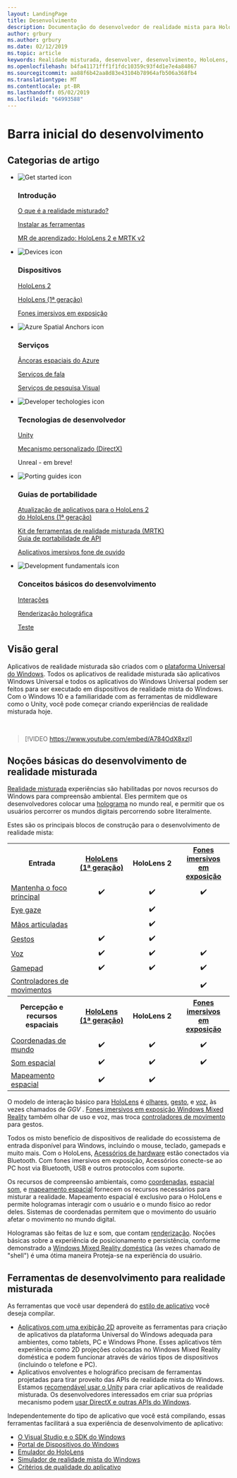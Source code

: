 ```yaml
---
layout: LandingPage
title: Desenvolvimento
description: Documentação do desenvolvedor de realidade mista para HoloLens e fones imersivos em exposição.
author: grbury
ms.author: grbury
ms.date: 02/12/2019
ms.topic: article
keywords: Realidade misturada, desenvolver, desenvolvimento, HoloLens, unity, o directx
ms.openlocfilehash: b4fa41171fff1f1fdc10359c93f4d1e7e4a84867
ms.sourcegitcommit: aa88f6b42aa8d83e43104b78964afb506a368fb4
ms.translationtype: MT
ms.contentlocale: pt-BR
ms.lasthandoff: 05/02/2019
ms.locfileid: "64993588"
---
```

# <a name="development-launchpad"></a>Barra inicial do desenvolvimento

## <a name="article-categories"></a>Categorias de artigo


<ul class="panelContent cardsF">
    <li>
        <div class="cardSize">
            <div class="cardPadding">
                <div class="card">
                    <div class="cardImageOuter">
                        <div class="cardImage">
                            <img src="images/GetStartedIcon.png" alt="Get started icon">
                        </div>
                    </div>
                    <div class="cardText">
                        <h3>Introdução</h3>
                        <p>
                            <a href="mixed-reality.md">O que é a realidade misturado?</a>
                        </p>
                        <p>
                            <a href="install-the-tools.md">Instalar as ferramentas</a>
                        </p>
                        <p>
                            <a href="mrlearning-base-ch1.md">MR de aprendizado: HoloLens 2 e MRTK v2</a>
                        </p>
                    </div>
                </div>
            </div>
        </div>
    </li>
        <li>
        <div class="cardSize">
            <div class="cardPadding">
                <div class="card">
                    <div class="cardImageOuter">
                        <div class="cardImage">
                            <img src="images/HoloLens_Icon_120x130.png" alt="Devices icon">
                        </div>
                    </div>
                    <div class="cardText">
                        <h3>Dispositivos</h3>
                          <p>
                            <a href="https://www.microsoft.com/hololens/hardware" target="_blank">HoloLens 2</a>
                        </p>
                        <p>
                            <a href="hololens-hardware-details.md">HoloLens (1ª geração)</a>
                        </p>
                        <p>
                            <a href="immersive-headset-hardware-details.md">Fones imersivos em exposição</a>
                        </p>
                    </div>
                </div>
            </div>
        </div>
    </li>
    <li>
        <div class="cardSize">
            <div class="cardPadding">
                <div class="card">
                    <div class="cardImageOuter">
                        <div class="cardImage">
                            <img src="images/AzureSpatialAnchors_Icon_120x130.png" alt="Azure Spatial Anchors icon">
                        </div>
                    </div>
                    <div class="cardText">
                        <h3>Serviços</h3>
                        <p>
                            <a href="https://docs.microsoft.com/azure/spatial-anchors" target="_blank">Âncoras espaciais do Azure</a>
                        </p>
                        <p>
                            <a href="https://docs.microsoft.com/azure/cognitive-services/speech-service/" target="_blank">Serviços de fala</a>
                        </p>
                        <p>
                            <a href="https://docs.microsoft.com/azure/cognitive-services/computer-vision/" target="_blank">Serviços de pesquisa Visual</a>
                        </p>
                    </div>
                </div>
            </div>
        </div>
    </li>
    <li>
        <div class="cardSize">
            <div class="cardPadding">
                <div class="card">
                    <div class="cardImageOuter">
                        <div class="cardImage">
                            <img src="images/Unity_Icon_120x130.png" alt="Developer techologies icon">
                        </div>
                    </div>
                    <div class="cardText">
                        <h3>Tecnologias de desenvolvedor</h3>
                        <p>
                            <a href="unity-development-overview.md">Unity</a>
                        </p>
                        <p>
                            <a href="directx-development-overview.md">Mecanismo personalizado (DirectX)</a>
                        </p>
                        <p>
Unreal - em breve!
                        </p>                
                    </div>
                </div>
            </div>
        </div>
    </li>
    <li>
        <div class="cardSize">
            <div class="cardPadding">
                <div class="card">
                    <div class="cardImageOuter">
                        <div class="cardImage">
                            <img src="images/PortingGuides-icon_120x130.png" alt="Porting guides icon">
                        </div>
                    </div>
                    <div class="cardText">
                        <h3>Guias de portabilidade</h3>
                        <p>
                            <a href="mrtk-porting-guide.md">Atualização de aplicativos para o HoloLens 2<br>do HoloLens (1ª geração)</a>
                        </p>
                        <p>
                            <a href="https://microsoft.github.io/MixedRealityToolkit-Unity/Documentation/HTKToMRTKPortingGuide.html">Kit de ferramentas de realidade misturada (MRTK)<br>Guia de portabilidade de API</a>
                        </p>
                        <p>
                            <a href="porting-guides.md">Aplicativos imersivos fone de ouvido</a>
                        </p>
                    </div>
                </div>
            </div>
        </div>
    </li>
    <li>
        <div class="cardSize">
            <div class="cardPadding">
                <div class="card">
                    <div class="cardImageOuter">
                        <div class="cardImage">
                            <img src="images/App_patterns_Icon_120x130.png" alt="Development fundamentals icon">
                        </div>
                    </div>
                    <div class="cardText">
                        <h3>Conceitos básicos do desenvolvimento</h3>
                        <p>
                            <a href="Interaction-fundamentals.md">Interações</a>
                        </p>
                        <p>
                            <a href="rendering.md">Renderização holográfica</a>
                        </p>
                         <p>
                            <a href="testing-your-app-on-hololens.md">Teste</a>
                        </p>                    
                    </div>
                </div>
            </div>
        </div>
    </li>    
</ul>

## <a name="overview"></a>Visão geral

Aplicativos de realidade misturada são criados com o [plataforma Universal do Windows](https://dev.windows.com/getstarted). Todos os aplicativos de realidade misturada são aplicativos Windows Universal e todos os aplicativos do Windows Universal podem ser feitos para ser executado em dispositivos de realidade mista do Windows. Com o Windows 10 e a familiaridade com as ferramentas de middleware como o Unity, você pode começar criando experiências de realidade misturada hoje.

<br>

>[!VIDEO https://www.youtube.com/embed/A784OdX8xzI]

## <a name="basics-of-mixed-reality-development"></a>Noções básicas do desenvolvimento de realidade misturada

[Realidade misturada](mixed-reality.md) experiências são habilitadas por novos recursos do Windows para compreensão ambiental. Eles permitem que os desenvolvedores colocar uma [holograma](hologram.md) no mundo real, e permitir que os usuários percorrer os mundos digitais percorrendo sobre literalmente. 

Estes são os principais blocos de construção para o desenvolvimento de realidade mista:

<table>
<tr>
<th style="width:175px">Entrada</th><th style="width:125px; text-align: center;"><a href="hololens-hardware-details.md">HoloLens (1ª geração)</a></th><th style="width:125px; text-align: center;">HoloLens 2</a></th><th style="width:125px; text-align: center;"> <a href="immersive-headset-hardware-details.md">Fones imersivos em exposição</a></th>
</tr><tr>
<td> <a href="gaze.md">Mantenha o foco principal</a></td><td style="text-align: center;">✔️</td><td style="text-align: center;">✔️</td><td style="text-align: center;">✔️</td>
</tr><tr>
<td> <a href="gaze.md">Eye gaze</a></td><td></td><td style="text-align: center;">✔️</td><td></td>
</tr><tr>
 <td> <a href="gestures.md">Mãos articuladas</a></td><td></td><td style="text-align: center;">✔️</td><td></td>
</tr><tr>
<td> <a href="gestures.md">Gestos</a></td><td style="text-align: center;">✔️</td><td style="text-align: center;">✔️</td><td></td>
</tr><tr>
<td> <a href="voice-input.md">Voz</a></td><td style="text-align: center;">✔️</td><td style="text-align: center;">✔️</td><td style="text-align: center;">✔️</td>
</tr><tr>
<td> <a href="hardware-accessories.md">Gamepad</a></td><td style="text-align: center;">✔️</td><td style="text-align: center;">✔️</td><td style="text-align: center;">✔️</td>
</tr><tr>
<td> <a href="motion-controllers.md">Controladores de movimentos</a></td><td></td><td></td><td style="text-align: center;">✔️</td>
</tr><tr>
<th style="width:175px">Percepção e recursos espaciais</th><th style="width:125px; text-align: center;"><a href="hololens-hardware-details.md">HoloLens (1ª geração)</a></th><th style="width:125px; text-align: center;">HoloLens 2</a></th><th style="width:125px; text-align: center;"> <a href="immersive-headset-hardware-details.md">Fones imersivos em exposição</a></th>
</tr><tr>
<td> <a href="coordinate-systems.md">Coordenadas de mundo</a></td><td style="text-align: center;">✔️</td><td style="text-align: center;">✔️</td><td style="text-align: center;">✔️</td>
</tr><tr>
<td> <a href="spatial-sound.md">Som espacial</a></td><td style="text-align: center;">✔️</td><td style="text-align: center;">✔️</td><td style="text-align: center;">✔️</td>
</tr><tr>
<td> <a href="spatial-mapping.md">Mapeamento espacial</a></td><td style="text-align: center;">✔️</td><td style="text-align: center;">✔️</td><td></td>
</tr>
</table>



O modelo de interação básico para [HoloLens](hololens-hardware-details.md) é [olhares](gaze.md), [gesto](gestures.md), e [voz](voice-input.md), às vezes chamados de *GGV* . [Fones imersivos em exposição Windows Mixed Reality](immersive-headset-hardware-details.md) também olhar de uso e voz, mas troca [controladores de movimento](motion-controllers.md) para gestos.

Todos os misto benefício de dispositivos de realidade do ecossistema de entrada disponível para Windows, incluindo o mouse, teclado, gamepads e muito mais. Com o HoloLens, [Acessórios de hardware](hardware-accessories.md) estão conectados via Bluetooth. Com fones imersivos em exposição, Acessórios conecte-se ao PC host via Bluetooth, USB e outros protocolos com suporte.

Os recursos de compreensão ambientais, como [coordenadas](coordinate-systems.md), [espacial som](spatial-sound.md), e [mapeamento espacial](spatial-mapping.md) fornecem os recursos necessários para misturar a realidade. Mapeamento espacial é exclusivo para o HoloLens e permite hologramas interagir com o usuário e o mundo físico ao redor deles. Sistemas de coordenadas permitem que o movimento do usuário afetar o movimento no mundo digital.

Hologramas são feitas de luz e som, que contam [renderização](rendering.md). Noções básicas sobre a experiência de posicionamento e persistência, conforme demonstrado a [Windows Mixed Reality doméstica](navigating-the-windows-mixed-reality-home.md) (às vezes chamado de "shell") é uma ótima maneira Proteja-se na experiência do usuário.

## <a name="tools-for-developing-for-mixed-reality"></a>Ferramentas de desenvolvimento para realidade misturada

As ferramentas que você usar dependerá do [estilo de aplicativo](app-views.md) você deseja compilar.
* [Aplicativos com uma exibição 2D](building-2d-apps.md) aproveite as ferramentas para criação de aplicativos da plataforma Universal do Windows adequada para ambientes, como tablets, PC e Windows Phone. Esses aplicativos têm experiência como 2D projeções colocadas no Windows Mixed Reality doméstica e podem funcionar através de vários tipos de dispositivos (incluindo o telefone e PC).
* Aplicativos envolventes e holográfico precisam de ferramentas projetadas para tirar proveito das APIs de realidade mista do Windows. Estamos [recomendável usar o Unity](unity-development-overview.md) para criar aplicativos de realidade misturada. Os desenvolvedores interessados em criar sua próprias mecanismo podem [usar DirectX e outras APIs do Windows](directx-development-overview.md).

Independentemente do tipo de aplicativo que você está compilando, essas ferramentas facilitará a sua experiência de desenvolvimento de aplicativo:
* [O Visual Studio e o SDK do Windows](using-visual-studio.md)
* [Portal de Dispositivos do Windows](using-the-windows-device-portal.md)
* [Emulador do HoloLens](using-the-hololens-emulator.md)
* [Simulador de realidade mista do Windows](using-the-windows-mixed-reality-simulator.md)
* [Critérios de qualidade do aplicativo](app-quality-criteria.md)

